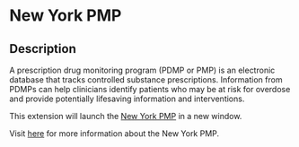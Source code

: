 # New York PMP

## Description

A prescription drug monitoring program (PDMP or PMP) is an electronic database that tracks controlled substance prescriptions. Information from PDMPs can help clinicians identify patients who may be at risk for overdose and provide potentially lifesaving information and interventions. 

This extension will launch the [New York PMP](https://commerce.health.state.ny.us/) in a new window.

Visit [here](https://www.health.ny.gov/professionals/narcotic/prescription_monitoring/) for more information about the New York PMP.
